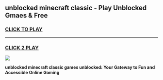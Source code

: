 
## unblocked minecraft classic - Play Unblocked Gmaes & Free
<h3>
<a href="https://news.freeplayer.one?title=unblocked_minecraft_classic&ref=23F">CLICK TO PLAY</a></h3>
<hr>

<h3>
<a href="https://news.freeplayer.one?title=unblocked_minecraft_classic&ref=23F">CLICK 2 PLAY</a>
  
</h3>

<a href="https://news.freeplayer.one?title=unblocked_minecraft_classic&ref=23F/"><img src="https://clearcache.store/games.png"></a>


**unblocked minecraft classic games unblocked: Your Gateway to Fun and Accessible Online Gaming**
